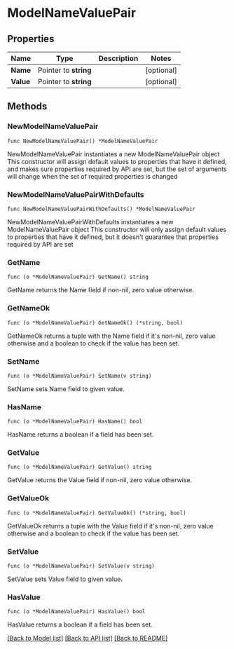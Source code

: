 # ModelNameValuePair

## Properties

Name | Type | Description | Notes
------------ | ------------- | ------------- | -------------
**Name** | Pointer to **string** |  | [optional] 
**Value** | Pointer to **string** |  | [optional] 

## Methods

### NewModelNameValuePair

`func NewModelNameValuePair() *ModelNameValuePair`

NewModelNameValuePair instantiates a new ModelNameValuePair object
This constructor will assign default values to properties that have it defined,
and makes sure properties required by API are set, but the set of arguments
will change when the set of required properties is changed

### NewModelNameValuePairWithDefaults

`func NewModelNameValuePairWithDefaults() *ModelNameValuePair`

NewModelNameValuePairWithDefaults instantiates a new ModelNameValuePair object
This constructor will only assign default values to properties that have it defined,
but it doesn't guarantee that properties required by API are set

### GetName

`func (o *ModelNameValuePair) GetName() string`

GetName returns the Name field if non-nil, zero value otherwise.

### GetNameOk

`func (o *ModelNameValuePair) GetNameOk() (*string, bool)`

GetNameOk returns a tuple with the Name field if it's non-nil, zero value otherwise
and a boolean to check if the value has been set.

### SetName

`func (o *ModelNameValuePair) SetName(v string)`

SetName sets Name field to given value.

### HasName

`func (o *ModelNameValuePair) HasName() bool`

HasName returns a boolean if a field has been set.

### GetValue

`func (o *ModelNameValuePair) GetValue() string`

GetValue returns the Value field if non-nil, zero value otherwise.

### GetValueOk

`func (o *ModelNameValuePair) GetValueOk() (*string, bool)`

GetValueOk returns a tuple with the Value field if it's non-nil, zero value otherwise
and a boolean to check if the value has been set.

### SetValue

`func (o *ModelNameValuePair) SetValue(v string)`

SetValue sets Value field to given value.

### HasValue

`func (o *ModelNameValuePair) HasValue() bool`

HasValue returns a boolean if a field has been set.


[[Back to Model list]](../README.md#documentation-for-models) [[Back to API list]](../README.md#documentation-for-api-endpoints) [[Back to README]](../README.md)


